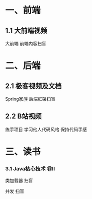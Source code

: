# 一、前端

## 1.1 大前端视频

大前端			  前端内容扫盲







# 二、后端

## 2.1 极客视频及文档

Spring家族      后端框架扫盲





## 2.2 B站视频

练手项目           学习他人代码风格     保持代码手感





# 三、读书

### 3.1 Java核心技术 卷II

类加载器			扫盲

并发					扫盲

